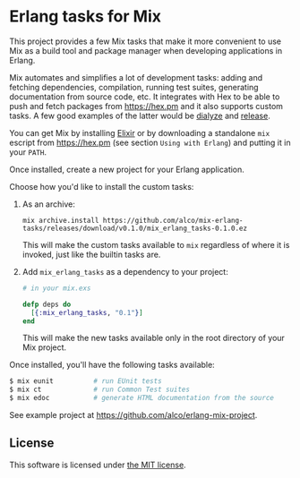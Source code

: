 Erlang tasks for Mix
====================

This project provides a few Mix tasks that make it more convenient to use Mix as a build tool and
package manager when developing applications in Erlang.

Mix automates and simplifies a lot of development tasks: adding and fetching dependencies,
compilation, running test suites, generating documentation from source code, etc. It integrates with
Hex to be able to push and fetch packages from https://hex.pm and it also supports custom tasks. A
few good examples of the latter would be [dialyze](http://github.com/fishcakez/dialyze) and
[release](https://github.com/bitwalker/exrm).

You can get Mix by installing [Elixir](http://elixir-lang.org) or by downloading a standalone `mix`
escript from https://hex.pm (see section `Using with Erlang`) and putting it in your `PATH`.

Once installed, create a new project for your Erlang application.

Choose how you'd like to install the custom tasks:

  1. As an archive:

     ```
     mix archive.install https://github.com/alco/mix-erlang-tasks/releases/download/v0.1.0/mix_erlang_tasks-0.1.0.ez
     ```

     This will make the custom tasks available to `mix` regardless of where it is invoked, just like
     the builtin tasks are.

  2. Add `mix_erlang_tasks` as a dependency to your project:

     ```elixir
     # in your mix.exs

     defp deps do
       [{:mix_erlang_tasks, "0.1"}]
     end
     ```

     This will make the new tasks available only in the root directory of your Mix project.

Once installed, you'll have the following tasks available:

```sh
$ mix eunit          # run EUnit tests
$ mix ct             # run Common Test suites
$ mix edoc           # generate HTML documentation from the source
```

See example project at https://github.com/alco/erlang-mix-project.

## License

This software is licensed under [the MIT license](LICENSE).
